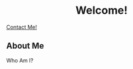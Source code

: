 
<html class="no-js" lang="">

<head>
  <meta charset="utf-8">
  <meta name="viewport" content="width=device-width, initial-scale=1">
  <title> Aaditya H.'s Portfolio</title>
  <link rel="stylesheet" href="css/style.css">
  <meta name="description" content="">

  <meta property="og:title" content="">
  <meta property="og:type" content="">
  <meta property="og:url" content="">
  <meta property="og:image" content="">
  <meta property="og:image:alt" content="">

  <link rel="icon" href="/favicon.ico" sizes="any">
  <link rel="icon" href="/icon.svg" type="image/svg+xml">
  <link rel="apple-touch-icon" href="icon.png">

  <link rel="manifest" href="site.webmanifest">
  <meta name="theme-color" content="#fafafa">
</head>

<body>

  <h1 align="center">
    Welcome!
  </h1>
  <a href="contact.html">Contact Me!</a>
  <h2>
    About Me
  </h2>
  <p class="p-welcome">
    Who Am I?
  </p>

  <script src="js/app.js"></script>

</body>

</html>
